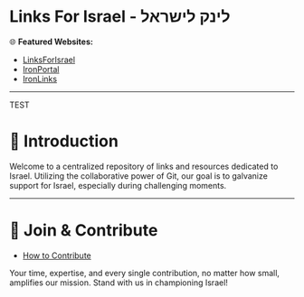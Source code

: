 # **Links For Israel - לינק לישראל**

🌐 **Featured Websites:** 
- [LinksForIsrael](https://linksforisrael.com/)
- [IronPortal](https://iron-portal.io/)
- [IronLinks](https://iron-links.com)

---
TEST
# 📖 **Introduction**

Welcome to a centralized repository of links and resources dedicated to Israel. Utilizing the collaborative power of Git, our goal is to galvanize support for Israel, especially during challenging moments.

---

# 🤝 **Join & Contribute**

- [How to Contribute](/docs/contribute.md)

Your time, expertise, and every single contribution, no matter how small, amplifies our mission. Stand with us in championing Israel!

